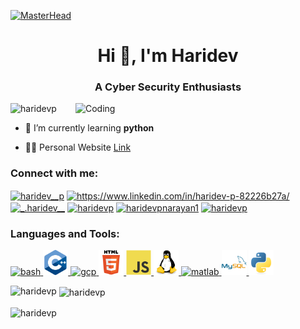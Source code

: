 [![MasterHead](https://www.charpeni.com/static/images/arrow-functions-in-class-properties-might-not-be-as-great-as-we-think/banner.gif)]([https://haridevp.github.io/](https://haridevp.github.io/))
<h1 align="center">Hi 👋, I'm Haridev</h1>
<h3 align="center">A Cyber Security Enthusiasts</h3>
<img align="right" alt="Coding" width="400" src="https://institute.careerguide.com/wp-content/uploads/2020/10/e426702edf874b181aced1e2fa5c6cde.gif">
<p align="left"> <img src="https://komarev.com/ghpvc/?username=haridevp&label=Profile%20views&color=0e75b6&style=flat" alt="haridevp" /> </p>

- 🌱 I’m currently learning **python**

- 👨‍💻 Personal Website [Link](https://haridevp.github.io/)

<h3 align="left">Connect with me:</h3>
<p align="left">
<a href="https://twitter.com/haridev__p" target="blank"><img align="center" src="https://raw.githubusercontent.com/rahuldkjain/github-profile-readme-generator/master/src/images/icons/Social/twitter.svg" alt="haridev__p" height="30" width="40" /></a>
<a href="https://linkedin.com/in/https://www.linkedin.com/in/haridev-p-82226b27a/" target="blank"><img align="center" src="https://raw.githubusercontent.com/rahuldkjain/github-profile-readme-generator/master/src/images/icons/Social/linked-in-alt.svg" alt="https://www.linkedin.com/in/haridev-p-82226b27a/" height="30" width="40" /></a>
<a href="https://instagram.com/_.haridev__" target="blank"><img align="center" src="https://raw.githubusercontent.com/rahuldkjain/github-profile-readme-generator/master/src/images/icons/Social/instagram.svg" alt="_.haridev__" height="30" width="40" /></a>
<a href="https://www.codechef.com/users/haridevp" target="blank"><img align="center" src="https://cdn.jsdelivr.net/npm/simple-icons@3.1.0/icons/codechef.svg" alt="haridevp" height="30" width="40" /></a>
<a href="https://www.hackerrank.com/haridevpnarayan1" target="blank"><img align="center" src="https://raw.githubusercontent.com/rahuldkjain/github-profile-readme-generator/master/src/images/icons/Social/hackerrank.svg" alt="haridevpnarayan1" height="30" width="40" /></a>
<a href="https://discord.gg/haridevp" target="blank"><img align="center" src="https://raw.githubusercontent.com/rahuldkjain/github-profile-readme-generator/master/src/images/icons/Social/discord.svg" alt="haridevp" height="30" width="40" /></a>
</p>

<h3 align="left">Languages and Tools:</h3>
<p align="left"> <a href="https://www.gnu.org/software/bash/" target="_blank" rel="noreferrer"> <img src="https://www.vectorlogo.zone/logos/gnu_bash/gnu_bash-icon.svg" alt="bash" width="40" height="40"/> </a> <a href="https://www.w3schools.com/cpp/" target="_blank" rel="noreferrer"> <img src="https://raw.githubusercontent.com/devicons/devicon/master/icons/cplusplus/cplusplus-original.svg" alt="cplusplus" width="40" height="40"/> </a> <a href="https://cloud.google.com" target="_blank" rel="noreferrer"> <img src="https://www.vectorlogo.zone/logos/google_cloud/google_cloud-icon.svg" alt="gcp" width="40" height="40"/> </a> <a href="https://www.w3.org/html/" target="_blank" rel="noreferrer"> <img src="https://raw.githubusercontent.com/devicons/devicon/master/icons/html5/html5-original-wordmark.svg" alt="html5" width="40" height="40"/> </a> <a href="https://developer.mozilla.org/en-US/docs/Web/JavaScript" target="_blank" rel="noreferrer"> <img src="https://raw.githubusercontent.com/devicons/devicon/master/icons/javascript/javascript-original.svg" alt="javascript" width="40" height="40"/> </a> <a href="https://www.linux.org/" target="_blank" rel="noreferrer"> <img src="https://raw.githubusercontent.com/devicons/devicon/master/icons/linux/linux-original.svg" alt="linux" width="40" height="40"/> </a> <a href="https://www.mathworks.com/" target="_blank" rel="noreferrer"> <img src="https://upload.wikimedia.org/wikipedia/commons/2/21/Matlab_Logo.png" alt="matlab" width="40" height="40"/> </a> <a href="https://www.mysql.com/" target="_blank" rel="noreferrer"> <img src="https://raw.githubusercontent.com/devicons/devicon/master/icons/mysql/mysql-original-wordmark.svg" alt="mysql" width="40" height="40"/> </a> <a href="https://www.python.org" target="_blank" rel="noreferrer"> <img src="https://raw.githubusercontent.com/devicons/devicon/master/icons/python/python-original.svg" alt="python" width="40" height="40"/> </a> </p>

<p><img align="left" src="https://github-readme-stats.vercel.app/api/top-langs?username=haridevp&show_icons=true&locale=en&layout=compact" alt="haridevp" /></p>

<p>&nbsp;<img align="center" src="https://github-readme-stats.vercel.app/api?username=haridevp&show_icons=true&locale=en" alt="haridevp" /></p>

<p><img align="center" src="https://github-readme-streak-stats.herokuapp.com/?user=haridevp&" alt="haridevp" /></p>
